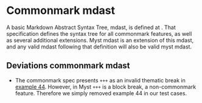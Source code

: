 # Commonmark mdast

A basic Markdown Abstract Syntax Tree, mdast, is defined at [](https://github.com/syntax-tree/mdast). That specification defines the syntax tree for all commonmark features, as well as several additional extensions. Myst mdast is an extension of this mdast, and any valid mdast following that definition will also be valid myst mdast.

## Deviations commonmark mdast

- The commonmark spec presents `+++` as an invalid thematic break in [example 44](https://spec.commonmark.org/0.30/#example-44). However, in Myst `+++` is a block break, a non-commonmark feature. Therefore we simply removed example 44 in our test cases.
